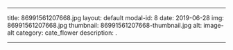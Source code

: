
---
title: 86991561207668.jpg
layout: default
modal-id: 8
date: 2019-06-28
img: 86991561207668.jpg
thumbnail: 86991561207668-thumbnail.jpg
alt: image-alt
category: cate_flower
description: .

---

